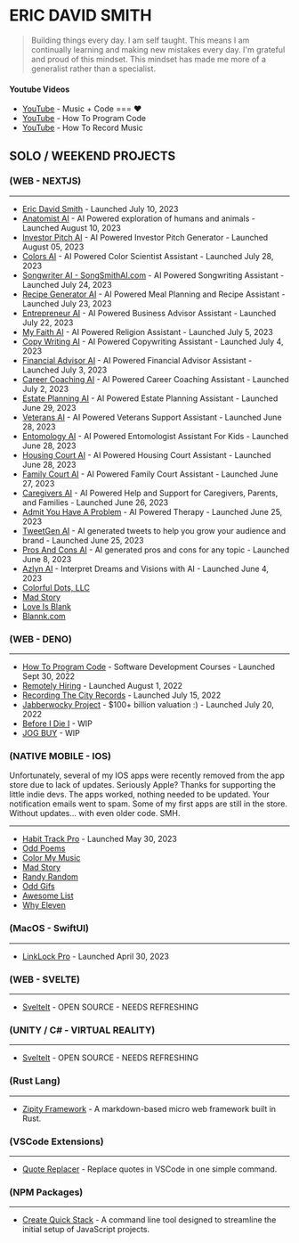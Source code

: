 # ERIC DAVID SMITH

> Building things every day. I am self taught. This means I am continually learning and making new mistakes every day. I'm grateful and proud of this mindset. This mindset has made me more of a generalist rather than a specialist. 

<!--
### My GitHub Stats
<div>
<img align="center" width="49%" src="https://github-readme-streak-stats.herokuapp.com/?user=erictherobot&" alt="erictherobot" />
<img align="center" width="49%"  src="https://github-readme-stats.vercel.app/api?username=erictherobot&show_icons=true&locale=en" alt="erictherobot" />
</div>
-->

#### Youtube Videos

- [YouTube](https://www.youtube.com/ericdavidsmith) - Music + Code === ❤️
- [YouTube](https://www.youtube.com/c/howtoprogramcode) - How To Program Code
- [YouTube](https://www.youtube.com/c/howtorecordmusic) - How To Record Music

## SOLO / WEEKEND PROJECTS

### (WEB - NEXTJS)

----
- [Eric David Smith](http://ericdavidsmith.com) - Launched July 10, 2023
- [Anatomist AI](https://anatommistai.com) - AI Powered exploration of humans and animals - Launched August 10, 2023
- [Investor Pitch AI](https://investorpitchai.com) - AI Powered Investor Pitch Generator - Launched August 05, 2023
- [Colors AI](https://colorsai.vercel.app) - AI Powered Color Scientist Assistant - Launched July 28, 2023
- [Songwriter AI - SongSmithAI.com](https://songsmithai.com) - AI Powered Songwriting Assistant - Launched July 24, 2023
- [Recipe Generator AI](https://recipegeneratorai.vercel.app) - AI Powered Meal Planning and Recipe Assistant - Launched July 23, 2023
- [Entrepreneur AI](https://entrepreneur-ai.vercel.app) - AI Powered Business Advisor Assistant - Launched July 22, 2023
- [My Faith AI](https://myfaithai.com) - AI Powered Religion Assistant - Launched July 5, 2023
- [Copy Writing AI](https://copywritingai.vercel.app) - AI Powered Copywriting Assistant - Launched July 4, 2023
- [Financial Advisor AI](https://financialadvisorai.vercel.app) - AI Powered Financial Advisor Assistant - Launched July 3, 2023
- [Career Coaching AI](https://careercoachingai.vercel.app) - AI Powered Career Coaching Assistant - Launched July 2, 2023
- [Estate Planning AI](https://estateplanningai.vercel.app) - AI Powered Estate Planning Assistant - Launched June 29, 2023
- [Veterans AI](https://veteransai.vercel.app) - AI Powered Veterans Support Assistant - Launched June 28, 2023
- [Entomology AI](https://entomologyai.vercel.app) - AI Powered Entomologist Assistant For Kids - Launched June 28, 2023
- [Housing Court AI](https://www.housingcourtai.com) - AI Powered Housing Court Assistant - Launched June 28, 2023
- [Family Court AI](https://www.familycourtai.com) - AI Powered Family Court Assistant - Launched June 27, 2023 
- [Caregivers AI](https://www.caregiversai.com) - AI Powered Help and Support for Caregivers, Parents, and Families - Launched June 26, 2023 
- [Admit You Have A Problem](https://www.admityouhaveaproblem.com) - AI Powered Therapy - Launched June 25, 2023 
- [TweetGen AI](https://www.tweetgenai.com) - AI generated tweets to help you grow your audience and brand - Launched June 25, 2023 
- [Pros And Cons AI](https://www.prosandconsai.com) - AI generated pros and cons for any topic - Launched June 8, 2023 
- [Azlyn AI](https://azlynai.com) - Interpret Dreams and Visions with AI - Launched June 4, 2023 
- [Colorful Dots, LLC](https://colorfuldots.com)
- [Mad Story](https://madstory.com)
- [Love Is Blank](https://loveisblank.com)
- [Blannk.com](https://blannk.com)

### (WEB - DENO)

----
- [How To Program Code](https://howtoprogramcode.com) - Software Development Courses - Launched Sept 30, 2022
- [Remotely Hiring](http://remotelyhiring.com) - Launched August 1, 2022
- [Recording The City Records](https://recordingthecity.com) - Launched July 15, 2022
- [Jabberwocky Project](https://jabberwockyproject.com) - $100+ billion valuation :) - Launched July 20, 2022
- [Before I Die I](https://beforeidiei.com) - WIP
- [JOG BUY](https://jogbuy.com) - WIP

### (NATIVE MOBILE - IOS) 

Unfortunately, several of my IOS apps were recently removed from the app store due to lack of updates. Seriously Apple? Thanks for supporting the little indie devs. The apps worked, nothing needed to be updated. Your notification emails went to spam. Some of my first apps are still in the store. Without updates... with even older code. SMH. 

----
- [Habit Track Pro](https://apps.apple.com/us/app/habit-track-pro/id6449471898) - Launched May 30, 2023
- [Odd Poems](https://apps.apple.com/us/app/odd-poems/id1419205545)
- [Color My Music](https://apps.apple.com/us/app/color-my-music/id1330987072)
- [Mad Story](https://apps.apple.com/us/app/mad-story/id1433966606)
- [Randy Random](https://apps.apple.com/us/app/randy-random/id1291800782)
- [Odd Gifs](https://apps.apple.com/us/app/odd-gifs/id1422519130)
- [Awesome List](https://apps.apple.com/us/app/awesome-list/id1318781522)
- [Why Eleven](https://apps.apple.com/us/app/whyeleven/id1234009359)

### (MacOS - SwiftUI)

----

- [LinkLock Pro](https://apps.apple.com/app/linklock-pro/id6448488822) - Launched April 30, 2023


### (WEB - SVELTE)

----

- [SvelteIt](http://docs.svelteit.dev) - OPEN SOURCE - NEEDS REFRESHING

### (UNITY / C# - VIRTUAL REALITY)

----

- [SvelteIt](http://docs.svelteit.dev) - OPEN SOURCE - NEEDS REFRESHING

### (Rust Lang)

----- 

- [Zipity Framework](https://crates.io/crates/zipity) - A markdown-based micro web framework built in Rust.


### (VSCode Extensions)

----- 

- [Quote Replacer](https://marketplace.visualstudio.com/items?itemName=EricDavidSmith.quotereplacer) - Replace quotes in VSCode in one simple command.


### (NPM Packages)

----- 

- [Create Quick Stack](https://www.npmjs.com/package/create-quick-stack) - A command line tool designed to streamline the initial setup of JavaScript projects. 
